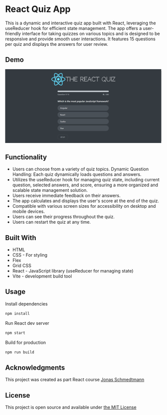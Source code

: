 # React Quiz App


This is a dynamic and interactive quiz app built with React, leveraging the useReducer hook for efficient state management. The app offers a user-friendly interface for taking quizzes on various topics and is designed to be responsive and provide smooth user interactions. It features 15 questions per quiz and displays the answers for user review. 





## Demo 

![Alt text](image.png)



## Functionality 
-  Users can choose from a variety of quiz topics.
Dynamic Question Handling: Each quiz dynamically loads questions and answers.
- Utilizes the useReducer hook for managing quiz state, including current question, selected answers, and score, ensuring a more organized and scalable state management solution.
- Users receive immediate feedback on their answers.
-  The app calculates and displays the user's score at the end of the quiz.
-  Compatible with various screen sizes for accessibility on desktop and mobile devices.
-  Users can see their progress throughout the quiz.
-  Users can restart the quiz at any time.


## Built With
- HTML 
- CSS - For styling 
- Flex
- Grid CSS
- React - JavaScript library (useReducer for managing state)
- Vite -  development build tool




## Usage
Install dependencies
```bash
npm install 
``````
Run React dev server
```bash
npm start
``````
Build for production
```bash
npm run build
```

## Acknowledgments
This project was created as part React course [Jonas Schmedtmann ](https://www.udemy.com/course/the-ultimate-react-course/)

## License

This project is open source and available under [the MIT License](https://opensource.org/licenses/MIT)
